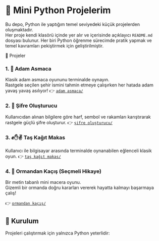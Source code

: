 # 🐍 Mini Python Projelerim
Bu depo, Python ile yaptığım temel seviyedeki küçük projelerden oluşmaktadır.  
Her proje kendi klasörü içinde yer alır ve içerisinde açıklayıcı `README.md` dosyası bulunur.
Her biri Python öğrenme sürecimde pratik yapmak ve temel kavramları pekiştirmek için geliştirilmiştir.

📁 Projeler

### 1. 🧠 Adam Asmaca
Klasik adam asmaca oyununu terminalde oynayın.  
Rastgele seçilen şehir ismini tahmin etmeye çalışırken her hatada adam yavaş yavaş asılıyor!
👉 [`adam asmaca/`](Mini_Py%20Projelerim/Adam%20Asmaca)

### 2. 🔐 Şifre Oluşturucu
Kullanıcıdan alınan bilgilere göre harf, sembol ve rakamları karıştırarak rastgele güçlü şifre oluşturur.
👉 [`şifre oluşturucu/`](./şifre%20oluşturucu)

### 3. ✊✋✌️ Taş Kağıt Makas
Kullanıcı ile bilgisayar arasında terminalde oynanabilen eğlenceli klasik oyun.
👉 [`taş kağıt makas/`](./taş%20kağıt%20makas)

### 4. 🌲 Ormandan Kaçış (Seçmeli Hikaye)
Bir metin tabanlı mini macera oyunu.  
Gizemli bir ormanda doğru kararları vererek hayatta kalmayı başarmaya çalış!

👉 [`ormandan kaçış/`](./ormandan%20kaçış)

## 🔧 Kurulum
Projeleri çalıştırmak için yalnızca Python yeterlidir:

